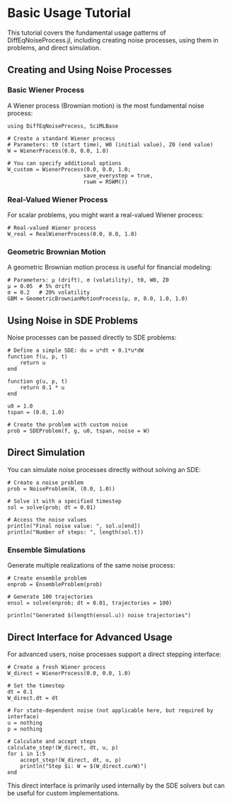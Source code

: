 # Basic Usage Tutorial

This tutorial covers the fundamental usage patterns of DiffEqNoiseProcess.jl, including creating noise processes, using them in problems, and direct simulation.

## Creating and Using Noise Processes

### Basic Wiener Process

A Wiener process (Brownian motion) is the most fundamental noise process:

```@example basic
using DiffEqNoiseProcess, SciMLBase

# Create a standard Wiener process
# Parameters: t0 (start time), W0 (initial value), Z0 (end value)
W = WienerProcess(0.0, 0.0, 1.0)

# You can specify additional options
W_custom = WienerProcess(0.0, 0.0, 1.0; 
                        save_everystep = true,
                        rswm = RSWM())
```

### Real-Valued Wiener Process

For scalar problems, you might want a real-valued Wiener process:

```@example basic
# Real-valued Wiener process  
W_real = RealWienerProcess(0.0, 0.0, 1.0)
```

### Geometric Brownian Motion

A geometric Brownian motion process is useful for financial modeling:

```@example basic
# Parameters: μ (drift), σ (volatility), t0, W0, Z0
μ = 0.05  # 5% drift
σ = 0.2   # 20% volatility
GBM = GeometricBrownianMotionProcess(μ, σ, 0.0, 1.0, 1.0)
```

## Using Noise in SDE Problems

Noise processes can be passed directly to SDE problems:

```@example basic
# Define a simple SDE: du = u*dt + 0.1*u*dW
function f(u, p, t)
    return u
end

function g(u, p, t)
    return 0.1 * u
end

u0 = 1.0
tspan = (0.0, 1.0)

# Create the problem with custom noise
prob = SDEProblem(f, g, u0, tspan, noise = W)
```

## Direct Simulation

You can simulate noise processes directly without solving an SDE:

```@example basic
# Create a noise problem
prob = NoiseProblem(W, (0.0, 1.0))

# Solve it with a specified timestep
sol = solve(prob; dt = 0.01)

# Access the noise values
println("Final noise value: ", sol.u[end])
println("Number of steps: ", length(sol.t))
```

### Ensemble Simulations

Generate multiple realizations of the same noise process:

```@example basic
# Create ensemble problem
enprob = EnsembleProblem(prob)

# Generate 100 trajectories
ensol = solve(enprob; dt = 0.01, trajectories = 100)

println("Generated $(length(ensol.u)) noise trajectories")
```

## Direct Interface for Advanced Usage

For advanced users, noise processes support a direct stepping interface:

```@example basic
# Create a fresh Wiener process
W_direct = WienerProcess(0.0, 0.0, 1.0)

# Set the timestep
dt = 0.1
W_direct.dt = dt

# For state-dependent noise (not applicable here, but required by interface)
u = nothing
p = nothing

# Calculate and accept steps
calculate_step!(W_direct, dt, u, p)
for i in 1:5
    accept_step!(W_direct, dt, u, p)
    println("Step $i: W = $(W_direct.curW)")
end
```

This direct interface is primarily used internally by the SDE solvers but can be useful for custom implementations.